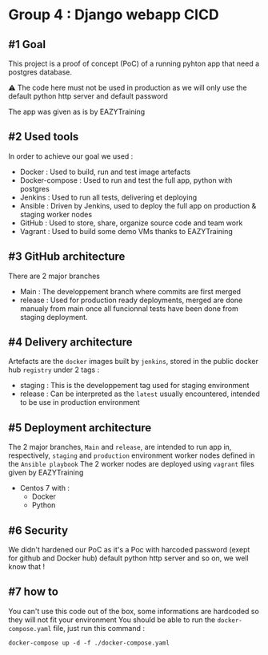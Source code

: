 # Group 4 : Django webapp CICD

## #1 Goal

This project is a proof of concept (PoC) of a running pyhton app that need a postgres database.

:warning: The code here must not be used in production as we will only use the default python http server and default password

The app was given as is by EAZYTraining

## #2 Used tools

In order to achieve our goal we used :

- Docker : Used to build, run and test image artefacts
- Docker-compose : Used to run and test the full app, python with postgres
- Jenkins : Used to run all tests, delivering et deploying
- Ansible : Driven by Jenkins, used to deploy the full app on production & staging worker nodes
- GitHub : Used to store, share, organize source code and team work
- Vagrant : Used to build some demo VMs thanks to EAZYTraining

## #3 GitHub architecture

There are 2 major branches

- Main : The developpement branch where commits are first merged
- release : Used for production ready deployments, merged are done manualy from main once all funcionnal tests have been done from staging deployment.

## #4 Delivery architecture

Artefacts are the `docker` images built by `jenkins`, stored in the public docker hub `registry` under 2 tags :

- staging : This is the developpement tag used for staging environment
- release : Can be interpreted as the `latest` usually encountered, intended to be use in production environment

## #5 Deployment architecture

The 2 major branches, `Main` and `release`, are intended to run app in, respectively, `staging` and `production` environment worker nodes defined in the `Ansible playbook`
The 2 worker nodes are deployed using `vagrant` files given by EAZYTraining

- Centos 7 with :
  - Docker
  - Python

## #6 Security

We didn't hardened our PoC as it's a Poc with harcoded password (exept for github and Docker hub) default python http server and so on, we well know that !

## #7 how to

You can't use this code out of the box, some informations are hardcoded so they will not fit your environment 
You should be able to run the `docker-compose.yaml` file, just run this command :

```shell
docker-compose up -d -f ./docker-compose.yaml
```
